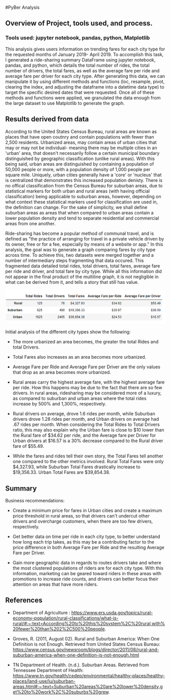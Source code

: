 #PyBer Analysis
## Overview of Project, tools used, and process.
### Tools used: jupyter notebook, pandas, python, Matplotlib
 This analysis gives users information on trending fares for each city type for the requested months of January 2019- April 2019. To accomplish this task, I generated a ride-sharing summary DataFrame using jupyter notebook, pandas, and python, which details the total number of rides, the total number of drivers, the total fares, as well as the average fare per ride and average fare per driver for each city type. After generating this data, we can manipulate it by using different methods and functions (loc, resample, pivot, clearing the index, and adjusting the dataframe into a datetime data type) to target the specific desired dates that were requested. Once all of these methods and functions were applied, we granulated the data enough from the large dataset to use Matplotlib to generate the graph.

## Results derived from data

According to the United States Census Bureau, rural areas are known as places that have open coutnry and contain populations with fewer than 2,500 residents. Urbanized areas, may contain areas of urban cities that may or may not be individual- meaning there may be multiple cities in an 'urban' area, that doesn't necessarily follow a certain municipal boundary distinguished by geographic classification (unlike rural areas). With this being said, urban areas are distinguished by containing a population of 50,000 people or more, with a population density of 1,000 people per square mile. Uniquely, urban cities generally have a 'core' or 'nucleus' that is centralized that demonstrates this increased population denisty. There is no offical classification from the Census Bureau for suburban areas, due to statistical markers for both urban and rural areas (with having official classification) being applicable to suburban areas, however, depending on what context these statistical markers used for classification are used in, the definition can change. For the sake of simplicity, we shall define suburban areas as areas that when compared to urban areas contain a lower population density and tend to separate residential and commercial areas from one another.

Ride-sharing has become a popular method of communal travel, and is defined as "the practice of arranging for travel in a private vehicle driven by its owner, free or for a fee, especially by means of a website or app." In this analysis, the goal was to generate a graph comparing fares by city type across time. To achieve this, two datasets were merged together and a number of intermediary steps fragmenting that data occured. This fragmented data detailed total rides, total drivers, total fares, average fare per ride and driver, 
and total fare by city type. While all this information did not appear in the final product of the multiline graph, it is not negligible in what can be derived from it, and tells a story that still has value.

![Chart 1](./images/pyber_ss_1.PNG)

Initial analysis of the different city types show the following:

- The more urbanized an area becomes, the greater the total Rides and total Drivers.

- Total Fares also increases as an area becomes more urbanized.

- Average Fare per Ride and Average Fare per Driver are the only values that drop as an area becomes more urbanized.

- Rural areas carry the highest average fare, with the highest average fare per ride. How this happens may be due to the fact that there are so few drivers. In rural areas, ridesharing may be considered more of a luxury, as compared to suburban and urban areas where the total rides increase by 500% and 1,300%, respectively. 

- Rural drivers on average, drove 1.6 rides per month, while Suburban drivers drove 1.28 rides per month, and Urban drivers on average had .67 rides per month. When considering the Total Rides to Total Drivers ratio, this may also explain why the Urban fare is close to $10 lower than the Rural fare of $34.62 per ride, and the Average fare per Driver for Urban drivers at $16.57 is a 30% decrease compared to the Rural driver fare of $55.49. 

- While the fares and rides tell their own story, the Total Fares tell another one compared to the other metrics involved. Rural Total Fares were only $4,327.93, while Suburban Total Fares drastically increase to $19,356.33. Urban Total Fares are $39,854.38.

## Summary

Business recommendations:
   - Create a minimum price for fares in Urban cities and create a maximum price threshold in rural areas, so that drivers can't undercut other drivers and overcharge customers, when there are too few drivers, respectively.

   - Get better data on time per ride in each city type, to better understand how long each trip takes, as this may be a contributing factor to the price difference in both Average Fare per Ride and the resulting Average Fare per Driver. 

   - Gain more geographic data in regards to routes drivers take and where the most clustered populations of riders are for each city type. With this information, marketing can be geared toward riders in these areas with promotions to increase ride counts, and drivers can better focus their attention on areas that have more riders.


## References
- Department of Agriculture : https://www.ers.usda.gov/topics/rural-economy-population/rural-classifications/what-is-rural/#:~:text=According%20to%20this%20system%2C%20rural,with%20fewer%20than%202%2C500%20people.

- Groves, R. (2011, August 02). Rural and Suburban America: When One Definition is not Enough. Retrieved from United States Census Bureau: https://www.census.gov/newsroom/blogs/director/2011/08/rural-and-suburban-america-when-one-definition-is-not-enough.html

- TN Department of Health. (n.d.). Suburban Areas. Retrieved from Tennessee Department of Health: https://www.tn.gov/health/cedep/environmental/healthy-places/healthy-places/land-use/lu/suburban-areas.html#:~:text=Suburban%20areas%20are%20lower%20density,get%20to%20work%2C%20suburbs%20grew.

